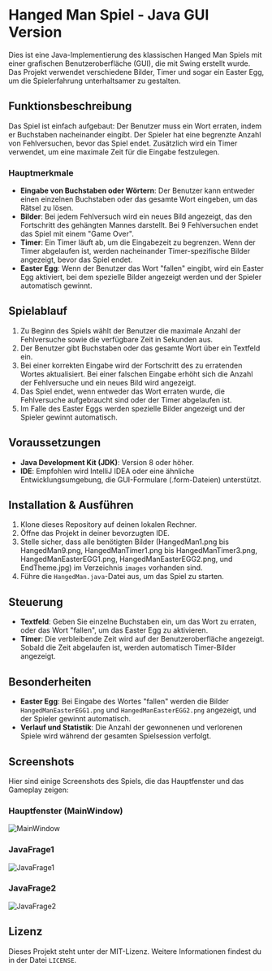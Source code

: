 # Hanged Man Spiel - Java GUI Version

Dies ist eine Java-Implementierung des klassischen Hanged Man Spiels mit einer grafischen Benutzeroberfläche (GUI), die mit Swing erstellt wurde. Das Projekt verwendet verschiedene Bilder, Timer und sogar ein Easter Egg, um die Spielerfahrung unterhaltsamer zu gestalten.

## Funktionsbeschreibung

Das Spiel ist einfach aufgebaut: Der Benutzer muss ein Wort erraten, indem er Buchstaben nacheinander eingibt. Der Spieler hat eine begrenzte Anzahl von Fehlversuchen, bevor das Spiel endet. Zusätzlich wird ein Timer verwendet, um eine maximale Zeit für die Eingabe festzulegen.

### Hauptmerkmale
- **Eingabe von Buchstaben oder Wörtern**: Der Benutzer kann entweder einen einzelnen Buchstaben oder das gesamte Wort eingeben, um das Rätsel zu lösen.
- **Bilder**: Bei jedem Fehlversuch wird ein neues Bild angezeigt, das den Fortschritt des gehängten Mannes darstellt. Bei 9 Fehlversuchen endet das Spiel mit einem "Game Over".
- **Timer**: Ein Timer läuft ab, um die Eingabezeit zu begrenzen. Wenn der Timer abgelaufen ist, werden nacheinander Timer-spezifische Bilder angezeigt, bevor das Spiel endet.
- **Easter Egg**: Wenn der Benutzer das Wort "fallen" eingibt, wird ein Easter Egg aktiviert, bei dem spezielle Bilder angezeigt werden und der Spieler automatisch gewinnt.

## Spielablauf
1. Zu Beginn des Spiels wählt der Benutzer die maximale Anzahl der Fehlversuche sowie die verfügbare Zeit in Sekunden aus.
2. Der Benutzer gibt Buchstaben oder das gesamte Wort über ein Textfeld ein.
3. Bei einer korrekten Eingabe wird der Fortschritt des zu erratenden Wortes aktualisiert. Bei einer falschen Eingabe erhöht sich die Anzahl der Fehlversuche und ein neues Bild wird angezeigt.
4. Das Spiel endet, wenn entweder das Wort erraten wurde, die Fehlversuche aufgebraucht sind oder der Timer abgelaufen ist.
5. Im Falle des Easter Eggs werden spezielle Bilder angezeigt und der Spieler gewinnt automatisch.

## Voraussetzungen
- **Java Development Kit (JDK)**: Version 8 oder höher.
- **IDE**: Empfohlen wird IntelliJ IDEA oder eine ähnliche Entwicklungsumgebung, die GUI-Formulare (.form-Dateien) unterstützt.

## Installation & Ausführen
1. Klone dieses Repository auf deinen lokalen Rechner.
2. Öffne das Projekt in deiner bevorzugten IDE.
3. Stelle sicher, dass alle benötigten Bilder (HangedMan1.png bis HangedMan9.png, HangedManTimer1.png bis HangedManTimer3.png, HangedManEasterEGG1.png, HangedManEasterEGG2.png, und EndTheme.jpg) im Verzeichnis `images` vorhanden sind.
4. Führe die `HangedMan.java`-Datei aus, um das Spiel zu starten.

## Steuerung
- **Textfeld**: Geben Sie einzelne Buchstaben ein, um das Wort zu erraten, oder das Wort "fallen", um das Easter Egg zu aktivieren.
- **Timer**: Die verbleibende Zeit wird auf der Benutzeroberfläche angezeigt. Sobald die Zeit abgelaufen ist, werden automatisch Timer-Bilder angezeigt.

## Besonderheiten
- **Easter Egg**: Bei Eingabe des Wortes "fallen" werden die Bilder `HangedManEasterEGG1.png` und `HangedManEasterEGG2.png` angezeigt, und der Spieler gewinnt automatisch.
- **Verlauf und Statistik**: Die Anzahl der gewonnenen und verlorenen Spiele wird während der gesamten Spielsession verfolgt.

## Screenshots
Hier sind einige Screenshots des Spiels, die das Hauptfenster und das Gameplay zeigen:

### Hauptfenster (MainWindow)
![MainWindow](screenshots/MainWindow.png)

### JavaFrage1
![JavaFrage1](screenshots/JavaFrage1.png)

### JavaFrage2
![JavaFrage2](screenshots/JavaFrage2.png)

## Lizenz
Dieses Projekt steht unter der MIT-Lizenz. Weitere Informationen findest du in der Datei `LICENSE`.


[JavaFrage1]: JavaFrage1.png
[JavaFrage2]: JavaFrage2.png
[MainWindow]: MainWindow.png
